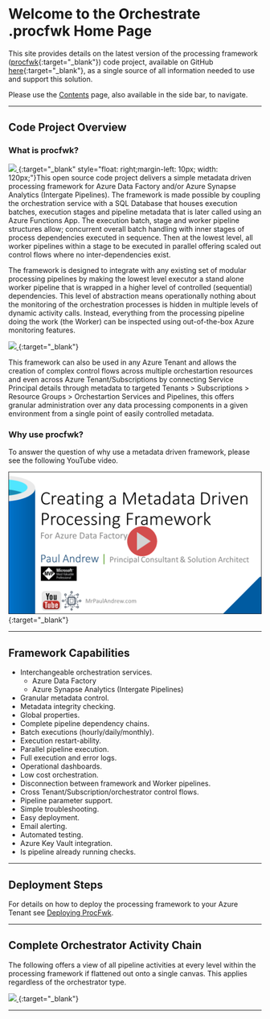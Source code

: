 # Welcome to the Orchestrate .procfwk Home Page

This site provides details on the latest version of the processing framework ([procfwk](https://github.com/mrpaulandrew/procfwk){:target="_blank"}) code project, available on GitHub [here](https://github.com/mrpaulandrew/procfwk){:target="_blank"}, as a single source of all information needed to use and support this solution.

Please use the [Contents](/procfwk/contents) page, also available in the side bar, to navigate.

___

## Code Project Overview

### What is procfwk?

[ ![](/procfwk/pipeline-key.png) ](/procfwk/pipeline-key.png){:target="_blank" style="float: right;margin-left: 10px; width: 120px;"}This open source code project delivers a simple metadata driven processing framework for Azure Data Factory and/or Azure Synapse Analytics (Intergate Pipelines). The framework is made possible by coupling the orchestration service with a SQL Database that houses execution batches, execution stages and pipeline metadata that is later called using an Azure Functions App. The execution batch, stage and worker pipeline structures allow; concurrent overall batch handling with inner stages of process dependencies executed in sequence. Then at the lowest level, all worker pipelines within a stage to be executed in parallel offering scaled out control flows where no inter-dependencies exist.

The framework is designed to integrate with any existing set of modular processing pipelines by making the lowest level executor a stand alone worker pipeline that is wrapped in a higher level of controlled (sequential) dependencies. This level of abstraction means operationally nothing about the monitoring of the orchestration processes is hidden in multiple levels of dynamic activity calls. Instead, everything from the processing pipeline doing the work (the Worker) can be inspected using out-of-the-box Azure monitoring features.

[ ![](/procfwk/overview.png) ](/procfwk/overview.png){:target="_blank"}

This framework can also be used in any Azure Tenant and allows the creation of complex control flows across multiple orchestartion resources and even across Azure Tenant/Subscriptions by connecting Service Principal details through metadata to targeted Tenants > Subscriptions > Resource Groups > Orchestartion Services and Pipelines, this offers granular administration over any data processing components in a given environment from a single point of easily controlled metadata.

### Why use procfwk?

To answer the question of why use a metadata driven framework, please see the following YouTube video.

[![YouTube Video](youtubeheader.png)](https://www.youtube.com/watch?v=rVlc-GBpNnc "Why you need a metadata driven processing framework"){:target="_blank"}

___

## Framework Capabilities

 * Interchangeable orchestration services.
   * Azure Data Factory
   * Azure Synapse Analytics (Intergate Pipelines)
 * Granular metadata control.
 * Metadata integrity checking.
 * Global properties.
 * Complete pipeline dependency chains.
 * Batch executions (hourly/daily/monthly).
 * Execution restart-ability.
 * Parallel pipeline execution.
 * Full execution and error logs.
 * Operational dashboards.
 * Low cost orchestration.
 * Disconnection between framework and Worker pipelines.
 * Cross Tenant/Subscription/orchestrator control flows.
 * Pipeline parameter support.
 * Simple troubleshooting.
 * Easy deployment.
 * Email alerting.
 * Automated testing.
 * Azure Key Vault integration.
 * Is pipeline already running checks.

___

## Deployment Steps

For details on how to deploy the processing framework to your Azure Tenant see [Deploying ProcFwk](/procfwk/deployprocfwk).

___

## Complete Orchestrator Activity Chain

The following offers a view of all pipeline activities at every level within the processing framework if flattened out onto a single canvas. This applies regardless of the orchestrator type.

[ ![](/procfwk/activitychain-full.png) ](/procfwk/activitychain-full.png){:target="_blank"}

___